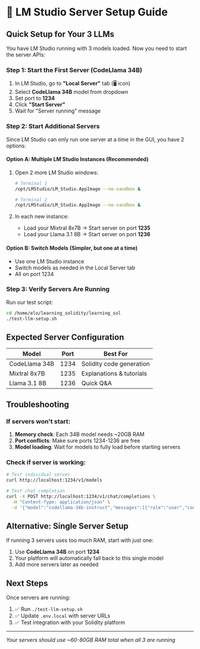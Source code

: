 # 🚀 LM Studio Server Setup Guide

## Quick Setup for Your 3 LLMs

You have LM Studio running with 3 models loaded. Now you need to start the server APIs:

### Step 1: Start the First Server (CodeLlama 34B)
1. In LM Studio, go to **"Local Server"** tab (🖥️ icon)
2. Select **CodeLlama 34B** model from dropdown
3. Set port to **1234**
4. Click **"Start Server"**
5. Wait for "Server running" message

### Step 2: Start Additional Servers
Since LM Studio can only run one server at a time in the GUI, you have 2 options:

#### Option A: Multiple LM Studio Instances (Recommended)
1. Open 2 more LM Studio windows:
   ```bash
   # Terminal 1
   /opt/LMStudio/LM_Studio.AppImage --no-sandbox &
   
   # Terminal 2  
   /opt/LMStudio/LM_Studio.AppImage --no-sandbox &
   ```

2. In each new instance:
   - Load your Mixtral 8x7B → Start server on port **1235**
   - Load your Llama 3.1 8B → Start server on port **1236**

#### Option B: Switch Models (Simpler, but one at a time)
- Use one LM Studio instance
- Switch models as needed in the Local Server tab
- All on port 1234

### Step 3: Verify Servers Are Running
Run our test script:
```bash
cd /home/elo/learning_solidity/learning_sol
./test-llm-setup.sh
```

## Expected Server Configuration

| Model | Port | Best For |
|-------|------|----------|
| CodeLlama 34B | 1234 | Solidity code generation |
| Mixtral 8x7B | 1235 | Explanations & tutorials |
| Llama 3.1 8B | 1236 | Quick Q&A |

## Troubleshooting

### If servers won't start:
1. **Memory check**: Each 34B model needs ~20GB RAM
2. **Port conflicts**: Make sure ports 1234-1236 are free
3. **Model loading**: Wait for models to fully load before starting servers

### Check if server is working:
```bash
# Test individual server
curl http://localhost:1234/v1/models

# Test chat completion
curl -X POST http://localhost:1234/v1/chat/completions \
  -H "Content-Type: application/json" \
  -d '{"model":"codellama-34b-instruct","messages":[{"role":"user","content":"Hello"}],"max_tokens":50}'
```

## Alternative: Single Server Setup
If running 3 servers uses too much RAM, start with just one:

1. Use **CodeLlama 34B** on port **1234** 
2. Your platform will automatically fall back to this single model
3. Add more servers later as needed

## Next Steps
Once servers are running:
1. ✅ Run `./test-llm-setup.sh` 
2. ✅ Update `.env.local` with server URLs
3. ✅ Test integration with your Solidity platform

---
*Your servers should use ~60-80GB RAM total when all 3 are running*
